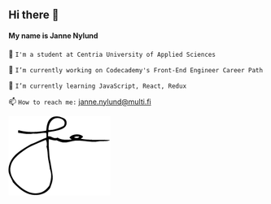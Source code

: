 Hi there 👋
------
#### My name is Janne Nylund
<!--
**janne-nylund/janne-nylund** is a ✨ _special_ ✨ repository because its `README.md` (this file) appears on your GitHub profile.

Here are some ideas to get you started:
-->
🏫  `I'm a student at Centria University of Applied Sciences`

🔨  `I’m currently working on Codecademy's Front-End Engineer Career Path`

🚀  `I’m currently learning JavaScript, React, Redux`

📫  `How to reach me:` [janne.nylund@multi.fi](mailto:janne.nylund@multi.fi)

![](name.png)
